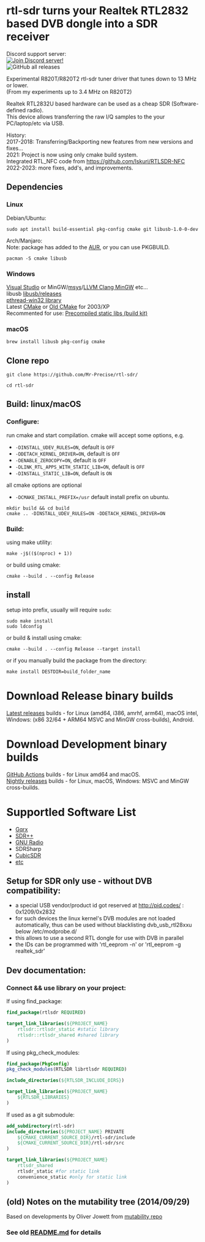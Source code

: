 rtl-sdr turns your Realtek RTL2832 based DVB dongle into a SDR receiver
======================================================================
Discord support server:  
[![Join Discord server!](https://invidget.switchblade.xyz/HP99wM4yNR)](http://discord.gg/HP99wM4yNR)  
![GitHub all releases](https://img.shields.io/github/downloads/Mr-Precise/rtl-sdr/total?color=%23477CE0&label=Total%20downloads%3A&style=for-the-badge)  

Experimental R820T/R820T2 rtl-sdr tuner driver that tunes down to 13 MHz or lower.  
(From my experiments up to 3.4 MHz on R820T2)

Realtek RTL2832U based hardware can be used as a cheap SDR (Software-defined radio).  
This device allows transferring the raw I/Q samples to the your PC/laptop/etc via USB.

History:  
2017-2018: Transferring/Backporting new features from new versions and fixes...  
2021: Project is now using only cmake build system.  
Integrated RTL_NFC code from https://github.com/Iskuri/RTLSDR-NFC  
2022-2023: more fixes, add's, and improvements.

## Dependencies
### Linux
Debian/Ubuntu:
```
sudo apt install build-essential pkg-config cmake git libusb-1.0-0-dev
```
Arch/Manjaro:  
Note: package has added to the [AUR](https://aur.archlinux.org/packages/rtl-sdr-exp-git), or you can use PKGBUILD.  
```
pacman -S cmake libusb
```
### Windows
[Visual Studio](https://visualstudio.microsoft.com/) or MinGW/[msys](https://www.msys2.org/)/[LLVM Clang MinGW](https://github.com/mstorsjo/llvm-mingw) etc...  
libusb [libusb/releases](https://github.com/libusb/libusb/releases)  
[pthread-win32 library](https://github.com/GerHobbelt/pthread-win32)  
Latest [CMake](https://cmake.org/download/) or [Old CMake](https://github.com/Kitware/CMake/releases/tag/v3.13.4) for 2003/XP  
Recommented for use: [Precompiled static libs (build kit)](https://github.com/Mr-Precise/SDR-binary-builds-stuff/releases/tag/windows)

### macOS
```
brew install libusb pkg-config cmake
```
## Clone repo

```
git clone https://github.com/Mr-Precise/rtl-sdr/

cd rtl-sdr
```

## Build: linux/macOS
### Configure:
run cmake and start compilation. cmake will accept some options, e.g.
* `-DINSTALL_UDEV_RULES=ON`, default is `OFF`
* `-DDETACH_KERNEL_DRIVER=ON`, default is `OFF`
* `-DENABLE_ZEROCOPY=ON`, default is `OFF`
* `-DLINK_RTL_APPS_WITH_STATIC_LIB=ON`, default is `OFF`
* `-DINSTALL_STATIC_LIB=ON`, default is `ON`

all cmake options are optional  
* `-DCMAKE_INSTALL_PREFIX=/usr` default install prefix on ubuntu.

```
mkdir build && cd build
cmake .. -DINSTALL_UDEV_RULES=ON -DDETACH_KERNEL_DRIVER=ON
```
### Build:
using make utility:
```
make -j$(($(nproc) + 1))
```
or build using cmake:
```
cmake --build . --config Release
```

## install
setup into prefix, usually will require `sudo`:
```
sudo make install
sudo ldconfig
```
or build & install using cmake:
```
cmake --build . --config Release --target install
```
or if you manually build the package from the directory:
```
make install DESTDIR=build_folder_name
```
# Download Release binary builds
[Latest releases](https://github.com/Mr-Precise/rtl-sdr/releases/latest) builds - for Linux (amd64, i386, amrhf, arm64), macOS intel, Windows: (x86 32/64 + ARM64 MSVC and MinGW cross-builds), Android.

# Download Development binary builds

[GitHub Actions](https://github.com/Mr-Precise/rtl-sdr/actions) builds - for Linux amd64 and macOS.  
[Nightly releases](https://github.com/Mr-Precise/rtl-sdr/releases/tag/nightly) builds - for Linux, macOS, Windows: MSVC and MinGW cross-builds.

# Supportled Software List
- [Gqrx](https://github.com/gqrx-sdr/gqrx)
- [SDR++](https://github.com/AlexandreRouma/SDRPlusPlus)
- [GNU Radio](https://github.com/gnuradio/gnuradio)
- SDRSharp
- [CubicSDR](https://github.com/cjcliffe/CubicSDR)
- [etc](https://www.rtl-sdr.com/big-list-rtl-sdr-supported-software/)  

## Setup for SDR only use - without DVB compatibility:

- a special USB vendor/product id got reserved at http://pid.codes/ : 0x1209/0x2832
- for such devices the linux kernel's DVB modules are not loaded automatically,
  thus can be used without blacklisting dvb_usb_rtl28xxu below /etc/modprobe.d/
- this allows to use a second RTL dongle for use with DVB in parallel
- the IDs can be programmed with 'rtl_eeprom -n' or 'rtl_eeprom -g realtek_sdr'  

## Dev documentation:
### Connect && use library on your project:
If using find_package:
```cmake
find_package(rtlsdr REQUIRED)

target_link_libraries(${PROJECT_NAME}
    rtlsdr::rtlsdr_static #static library
    rtlsdr::rtlsdr_shared #shared library
)
```
If using pkg_check_modules:
```cmake
find_package(PkgConfig)
pkg_check_modules(RTLSDR librtlsdr REQUIRED)

include_directories(${RTLSDR_INCLUDE_DIRS})

target_link_libraries(${PROJECT_NAME}
    ${RTLSDR_LIBRARIES}
)
```
If used as a git submodule:
```cmake
add_subdirectory(rtl-sdr)
include_directories(${PROJECT_NAME} PRIVATE
    ${CMAKE_CURRENT_SOURCE_DIR}/rtl-sdr/include
    ${CMAKE_CURRENT_SOURCE_DIR}/rtl-sdr/src
)

target_link_libraries(${PROJECT_NAME}
    rtlsdr_shared
    rtlsdr_static #for static link
    convenience_static #only for static link
)
```

## (old) Notes on the mutability tree (2014/09/29)
Based on developments by Oliver Jowett from [mutability repo](https://github.com/mutability/rtl-sdr)  
### See old [README.md](README.old.md) for details
